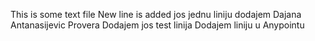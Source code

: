 This is some text file
New line is added
jos jednu liniju dodajem
Dajana Antanasijevic
Provera
Dodajem jos test linija 
Dodajem liniju u Anypointu
